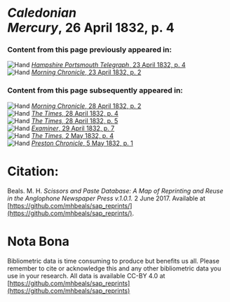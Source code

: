 # *Caledonian Mercury*, 26 April 1832, p. 4  
  
### Content from this page previously appeared in:  
![Hand](http://scissorsandpaste.net/wp-content/uploads/2017/06/smallhandpointer.png) [*Hampshire Portsmouth Telegraph*, 23 April 1832, p. 4](https://mhbeals.github.io/sap_html/Hampshire-Portsmouth-Telegraph/Hampshire-Portsmouth-Telegraph-23-April-1832-p-4)  
![Hand](http://scissorsandpaste.net/wp-content/uploads/2017/06/smallhandpointer.png) [*Morning Chronicle*, 23 April 1832, p. 2](https://mhbeals.github.io/sap_html/Morning-Chronicle/Morning-Chronicle-23-April-1832-p-2)  
  
### Content from this page subsequently appeared in:  
![Hand](http://scissorsandpaste.net/wp-content/uploads/2017/06/smallhandpointer.png) [*Morning Chronicle*, 28 April 1832, p. 2](https://mhbeals.github.io/sap_html/Morning-Chronicle/Morning-Chronicle-28-April-1832-p-2)  
![Hand](http://scissorsandpaste.net/wp-content/uploads/2017/06/smallhandpointer.png) [*The Times*, 28 April 1832, p. 4](https://mhbeals.github.io/sap_html/The-Times/The-Times-28-April-1832-p-4)  
![Hand](http://scissorsandpaste.net/wp-content/uploads/2017/06/smallhandpointer.png) [*The Times*, 28 April 1832, p. 5](https://mhbeals.github.io/sap_html/The-Times/The-Times-28-April-1832-p-5)  
![Hand](http://scissorsandpaste.net/wp-content/uploads/2017/06/smallhandpointer.png) [*Examiner*, 29 April 1832, p. 7](https://mhbeals.github.io/sap_html/Examiner/Examiner-29-April-1832-p-7)  
![Hand](http://scissorsandpaste.net/wp-content/uploads/2017/06/smallhandpointer.png) [*The Times*, 2 May 1832, p. 4](https://mhbeals.github.io/sap_html/The-Times/The-Times-2-May-1832-p-4)  
![Hand](http://scissorsandpaste.net/wp-content/uploads/2017/06/smallhandpointer.png) [*Preston Chronicle*, 5 May 1832, p. 1](https://mhbeals.github.io/sap_html/Preston-Chronicle/Preston-Chronicle-5-May-1832-p-1)  


# Citation: 

Beals. M. H. *Scissors and Paste Database: A Map of Reprinting and Reuse in the Anglophone Newspaper Press v.1.0.1.* 2 June 2017. Available at [https://github.com/mhbeals/sap_reprints/](https://github.com/mhbeals/sap_reprints/). 

# Nota Bona

Bibliometric data is time consuming to produce but benefits us all. Please remember to cite or acknowledge this and any other bibliometric data you use in your research. All data is available CC-BY 4.0 at [https://github.com/mhbeals/sap_reprints](https://github.com/mhbeals/sap_reprints)